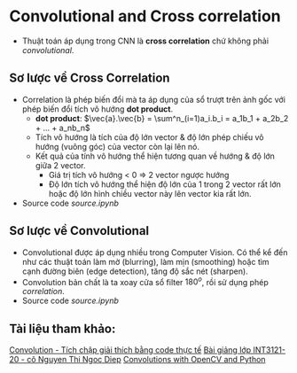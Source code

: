 # Convolutional and Cross correlation

+ Thuật toán áp dụng trong CNN là **cross correlation** chứ không phải *convolutional*.


## Sơ lược về Cross Correlation
+ Correlation là phép biến đổi mà ta áp dụng của sổ trượt trên ảnh gốc với phép biến đổi tích vô hướng **dot product**.
    - **dot product**: 
         $\vec{a}.\vec{b} = \sum^n_(i=1)a_i.b_i = a_1b_1 + a_2b_2 + ... + a_nb_n$
    - Tích vô hướng là tích của độ lớn vector & độ lớn phép chiếu vô hướng (vuông góc) của vector còn lại lên nó.
    - Kết quả của tính vô hướng thể hiện tương quan về hướng & độ lớn giữa 2 vector.
        - Giá trị tích vô hướng < 0 => 2 vector ngược hướng
        - Độ lớn tích vô hướng thể hiện độ lớn của 1 trong 2 vector rất lớn hoặc độ lớn hình chiều vector này lên vector kia rất lớn.
+ Source code *source.ipynb*


## Sơ lược về Convolutional
+ Convolutional được áp dụng nhiều trong Computer Vision. Có thể kể đến như các thuật toán làm mờ (blurring), làm mịn (smoothing) hoặc tìm cạnh đường biên (edge detection), tăng độ sắc nét (sharpen).
+ Convolution bản chất là ta xoay cửa sổ filter $180^o$, rồi sử dụng phép *correlation*.
+ Source code *source.ipynb*


## Tài liệu tham khảo:
[Convolution - Tích chập giải thích bằng code thực tế](https://techmaster.vn/posts/35474/convolution-tich-chap-giai-thich-bang-code-thuc-te)
[Bài giảng lớp INT3121-20 - cô Nguyen Thi Ngoc Diep](https://github.com/chupibk/INT3121-20/blob/master/week4/week%204%20-%20augmentation%20and%20generator.pdf)
[Convolutions with OpenCV and Python](pyimagesearch.com/2016/07/25/convolutions-with-opencv-and-python/)